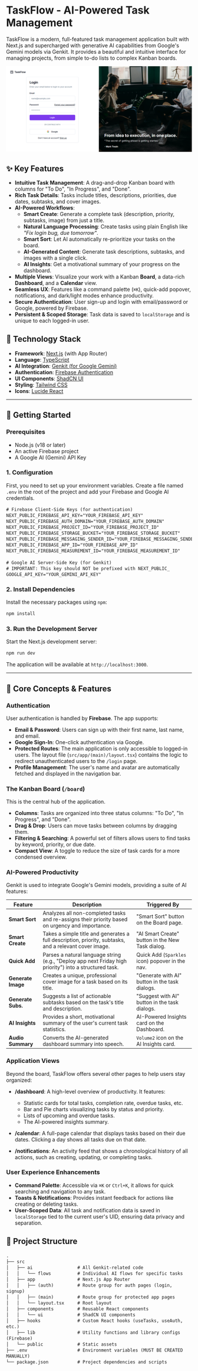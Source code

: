 
# TaskFlow - AI-Powered Task Management

TaskFlow is a modern, full-featured task management application built with Next.js and supercharged with generative AI capabilities from Google's Gemini models via Genkit. It provides a beautiful and intuitive interface for managing projects, from simple to-do lists to complex Kanban boards.

![TaskFlow Screenshot](https://raw.githubusercontent.com/Apurba-Khanra1999/studio/refs/heads/master/ai-powered-taskflow.png)

## ✨ Key Features

*   **Intuitive Task Management**: A drag-and-drop Kanban board with columns for "To Do", "In Progress", and "Done".
*   **Rich Task Details**: Tasks include titles, descriptions, priorities, due dates, subtasks, and cover images.
*   **AI-Powered Workflows**:
    *   **Smart Create**: Generate a complete task (description, priority, subtasks, image) from just a title.
    *   **Natural Language Processing**: Create tasks using plain English like *"Fix login bug, due tomorrow"*.
    *   **Smart Sort**: Let AI automatically re-prioritize your tasks on the board.
    *   **AI-Generated Content**: Generate task descriptions, subtasks, and images with a single click.
    *   **AI Insights**: Get a motivational summary of your progress on the dashboard.
*   **Multiple Views**: Visualize your work with a Kanban **Board**, a data-rich **Dashboard**, and a **Calendar** view.
*   **Seamless UX**: Features like a command palette (`⌘K`), quick-add popover, notifications, and dark/light modes enhance productivity.
*   **Secure Authentication**: User sign-up and login with email/password or Google, powered by Firebase.
*   **Persistent & Scoped Storage**: Task data is saved to `localStorage` and is unique to each logged-in user.

## 🚀 Technology Stack

*   **Framework**: [Next.js](https://nextjs.org/) (with App Router)
*   **Language**: [TypeScript](https://www.typescriptlang.org/)
*   **AI Integration**: [Genkit (for Google Gemini)](https://firebase.google.com/docs/genkit)
*   **Authentication**: [Firebase Authentication](https://firebase.google.com/docs/auth)
*   **UI Components**: [ShadCN UI](https://ui.shadcn.com/)
*   **Styling**: [Tailwind CSS](https://tailwindcss.com/)
*   **Icons**: [Lucide React](https://lucide.dev/)

---

## 🔧 Getting Started

### Prerequisites

*   Node.js (v18 or later)
*   An active Firebase project
*   A Google AI (Gemini) API Key

### 1. Configuration

First, you need to set up your environment variables. Create a file named `.env` in the root of the project and add your Firebase and Google AI credentials.

```env
# Firebase Client-Side Keys (for authentication)
NEXT_PUBLIC_FIREBASE_API_KEY="YOUR_FIREBASE_API_KEY"
NEXT_PUBLIC_FIREBASE_AUTH_DOMAIN="YOUR_FIREBASE_AUTH_DOMAIN"
NEXT_PUBLIC_FIREBASE_PROJECT_ID="YOUR_FIREBASE_PROJECT_ID"
NEXT_PUBLIC_FIREBASE_STORAGE_BUCKET="YOUR_FIREBASE_STORAGE_BUCKET"
NEXT_PUBLIC_FIREBASE_MESSAGING_SENDER_ID="YOUR_FIREBASE_MESSAGING_SENDER_ID"
NEXT_PUBLIC_FIREBASE_APP_ID="YOUR_FIREBASE_APP_ID"
NEXT_PUBLIC_FIREBASE_MEASUREMENT_ID="YOUR_FIREBASE_MEASUREMENT_ID"

# Google AI Server-Side Key (for Genkit)
# IMPORTANT: This key should NOT be prefixed with NEXT_PUBLIC_
GOOGLE_API_KEY="YOUR_GEMINI_API_KEY"
```

### 2. Install Dependencies

Install the necessary packages using `npm`:

```bash
npm install
```

### 3. Run the Development Server

Start the Next.js development server:

```bash
npm run dev
```

The application will be available at `http://localhost:3000`.

---

## 🧠 Core Concepts & Features

### Authentication

User authentication is handled by **Firebase**. The app supports:
*   **Email & Password**: Users can sign up with their first name, last name, and email.
*   **Google Sign-In**: One-click authentication via Google.
*   **Protected Routes**: The main application is only accessible to logged-in users. The layout file (`src/app/(main)/layout.tsx`) contains the logic to redirect unauthenticated users to the `/login` page.
*   **Profile Management**: The user's name and avatar are automatically fetched and displayed in the navigation bar.

### The Kanban Board (`/board`)

This is the central hub of the application.
*   **Columns**: Tasks are organized into three status columns: "To Do", "In Progress", and "Done".
*   **Drag & Drop**: Users can move tasks between columns by dragging them.
*   **Filtering & Searching**: A powerful set of filters allows users to find tasks by keyword, priority, or due date.
*   **Compact View**: A toggle to reduce the size of task cards for a more condensed overview.

### AI-Powered Productivity

Genkit is used to integrate Google's Gemini models, providing a suite of AI features:

| Feature           | Description                                                                                             | Triggered By                                     |
| ----------------- | ------------------------------------------------------------------------------------------------------- | ------------------------------------------------ |
| **Smart Sort**    | Analyzes all non-completed tasks and re-assigns their priority based on urgency and importance.           | "Smart Sort" button on the Board page.           |
| **Smart Create**  | Takes a simple title and generates a full description, priority, subtasks, and a relevant cover image.    | "AI Smart Create" button in the New Task dialog. |
| **Quick Add**     | Parses a natural language string (e.g., "Deploy app next Friday high priority") into a structured task. | Quick Add (`Sparkles` icon) popover in the nav.  |
| **Generate Image**| Creates a unique, professional cover image for a task based on its title.                                 | "Generate with AI" button in the task dialogs.   |
| **Generate Subs.**| Suggests a list of actionable subtasks based on the task's title and description.                       | "Suggest with AI" button in the task dialogs.    |
| **AI Insights**   | Provides a short, motivational summary of the user's current task statistics.                           | AI-Powered Insights card on the Dashboard.       |
| **Audio Summary** | Converts the AI-generated dashboard summary into speech.                                                  | `Volume2` icon on the AI Insights card.          |


### Application Views

Beyond the board, TaskFlow offers several other pages to help users stay organized:

*   **/dashboard**: A high-level overview of productivity. It features:
    *   Statistic cards for total tasks, completion rate, overdue tasks, etc.
    *   Bar and Pie charts visualizing tasks by status and priority.
    *   Lists of upcoming and overdue tasks.
    *   The AI-powered insights summary.

*   **/calendar**: A full-page calendar that displays tasks based on their due dates. Clicking a day shows all tasks due on that date.

*   **/notifications**: An activity feed that shows a chronological history of all actions, such as creating, updating, or completing tasks.

### User Experience Enhancements

*   **Command Palette**: Accessible via `⌘K` or `Ctrl+K`, it allows for quick searching and navigation to any task.
*   **Toasts & Notifications**: Provides instant feedback for actions like creating or deleting tasks.
*   **User-Scoped Data**: All task and notification data is saved in `localStorage` tied to the current user's UID, ensuring data privacy and separation.

## 📂 Project Structure

```
.
├── src
│   ├── ai                 # All Genkit-related code
│   │   └── flows          # Individual AI flows for specific tasks
│   ├── app                # Next.js App Router
│   │   ├── (auth)         # Route group for auth pages (login, signup)
│   │   ├── (main)         # Route group for protected app pages
│   │   └── layout.tsx     # Root layout
│   ├── components         # Reusable React components
│   │   └── ui             # ShadCN UI components
│   ├── hooks              # Custom React hooks (useTasks, useAuth, etc.)
│   ├── lib                # Utility functions and library configs (Firebase)
│   └── public             # Static assets
├── .env                   # Environment variables (MUST BE CREATED MANUALLY)
└── package.json           # Project dependencies and scripts
```
